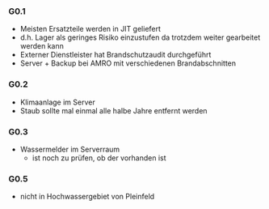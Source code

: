 ### G0.1
- Meisten Ersatzteile werden in JIT geliefert
- d.h. Lager als geringes Risiko einzustufen da trotzdem weiter gearbeitet werden kann
- Externer Dienstleister hat Brandschutzaudit durchgeführt 
- Server + Backup bei AMRO mit verschiedenen Brandabschnitten
### G0.2
- Klimaanlage im Server
- Staub sollte mal einmal alle halbe Jahre entfernt werden

### G0.3
- Wassermelder im Serverraum
	- ist noch zu prüfen, ob der vorhanden ist
### G0.5 
- nicht in Hochwassergebiet von Pleinfeld